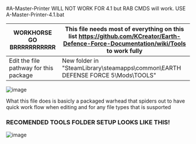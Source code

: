 #A-Master-Printer WILL NOT WORK FOR 4.1 but RAB CMDS will work. USE A-Master-Printer-4.1.bat

| WORKHORSE GO BRRRRRRRRRRR | This file needs most of everything on this list https://github.com/KCreator/Earth-Defence-Force-Documentation/wiki/Tools to work fully |
| ------ | ------ |
| Edit the file pathway for this package | New folder in "SteamLibrary\steamapps\common\EARTH DEFENSE FORCE 5\Mods\TOOLS" |

![image](https://user-images.githubusercontent.com/19373020/163498605-19f036e1-f2c8-4c8e-8d41-66cb81874ded.png)

What this file does is basicly a packaged warhead that spiders out to have quick work flow when editing and for any file types that is susported

### RECOMENDED TOOLS FOLDER SETUP LOOKS LIKE THIS!
![image](https://user-images.githubusercontent.com/19373020/171080815-e65fa5f4-6679-41bd-a836-41adcc3bdb19.png)
